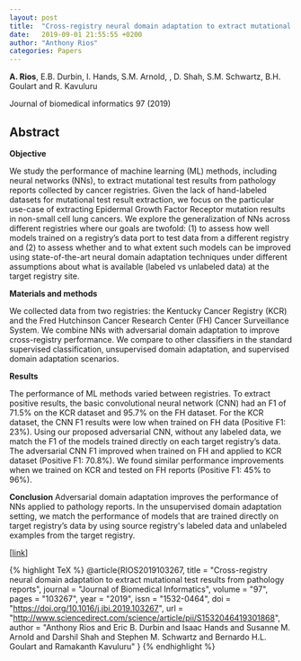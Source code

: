 ```yaml
---
layout: post
title:  "Cross-registry neural domain adaptation to extract mutational test results from pathology reports"
date:   2019-09-01 21:55:55 +0200
author: "Anthony Rios"
categories: Papers
---
```


<b>A. Rios</b>, E.B. Durbin, I. Hands, S.M. Arnold, , D. Shah, S.M. Schwartz,  B.H. Goulart and R. Kavuluru

Journal of biomedical informatics 97 (2019)

## Abstract

<b>Objective</b>

We study the performance of machine learning (ML) methods, including neural networks (NNs), to extract mutational test results from pathology reports collected by cancer registries. Given the lack of hand-labeled datasets for mutational test result extraction, we focus on the particular use-case of extracting Epidermal Growth Factor Receptor mutation results in non-small cell lung cancers. We explore the generalization of NNs across different registries where our goals are twofold: (1) to assess how well models trained on a registry’s data port to test data from a different registry and (2) to assess whether and to what extent such models can be improved using state-of-the-art neural domain adaptation techniques under different assumptions about what is available (labeled vs unlabeled data) at the target registry site.

<b>Materials and methods</b>

We collected data from two registries: the Kentucky Cancer Registry (KCR) and the Fred Hutchinson Cancer Research Center (FH) Cancer Surveillance System. We combine NNs with adversarial domain adaptation to improve cross-registry performance. We compare to other classifiers in the standard supervised classification, unsupervised domain adaptation, and supervised domain adaptation scenarios.

<b>Results</b>

The performance of ML methods varied between registries. To extract positive results, the basic convolutional neural network (CNN) had an F1 of 71.5% on the KCR dataset and 95.7% on the FH dataset. For the KCR dataset, the CNN F1 results were low when trained on FH data (Positive F1: 23%). Using our proposed adversarial CNN, without any labeled data, we match the F1 of the models trained directly on each target registry’s data. The adversarial CNN F1 improved when trained on FH and applied to KCR dataset (Positive F1: 70.8%). We found similar performance improvements when we trained on KCR and tested on FH reports (Positive F1: 45% to 96%).

<b>Conclusion</b>
Adversarial domain adaptation improves the performance of NNs applied to pathology reports. In the unsupervised domain adaptation setting, we match the performance of models that are trained directly on target registry’s data by using source registry's labeled data and unlabeled examples from the target registry.

[<a href="https://www.sciencedirect.com/science/article/pii/S1532046419301868">link</a>]

{% highlight TeX %}
@article{RIOS2019103267,
title = "Cross-registry neural domain adaptation to extract mutational test results from pathology reports",
journal = "Journal of Biomedical Informatics",
volume = "97",
pages = "103267",
year = "2019",
issn = "1532-0464",
doi = "https://doi.org/10.1016/j.jbi.2019.103267",
url = "http://www.sciencedirect.com/science/article/pii/S1532046419301868",
author = "Anthony Rios and Eric B. Durbin and Isaac Hands and Susanne M. Arnold and Darshil Shah and Stephen M. Schwartz and Bernardo H.L. Goulart and Ramakanth Kavuluru"
}
{% endhighlight %}
